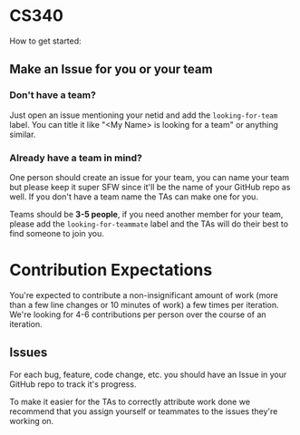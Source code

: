 # CS340

How to get started:

## Make an Issue for you or your team

### Don't have a team?

Just open an issue mentioning your netid and add the `looking-for-team` label. You can title it like "\<My Name\> is looking for a team" or anything similar.

### Already have a team in mind?

One person should create an issue for your team, you can name your team but please keep it super SFW since it'll be the name of your GitHub repo as well. If you don't have a team name the TAs can make one for you.

Teams should be **3-5 people**, if you need another member for your team, please add the `looking-for-teammate` label and the TAs will do their best to find someone to join you.

# Contribution Expectations

You're expected to contribute a non-insignificant amount of work (more than a few line changes or 10 minutes of work) a few times per iteration. We're looking for 4-6 contributions per person over the course of an iteration.

## Issues

For each bug, feature, code change, etc. you should have an Issue in your GitHub repo to track it's progress.

To make it easier for the TAs to correctly attribute work done we recommend that you assign yourself or teammates to the issues they're working on.

